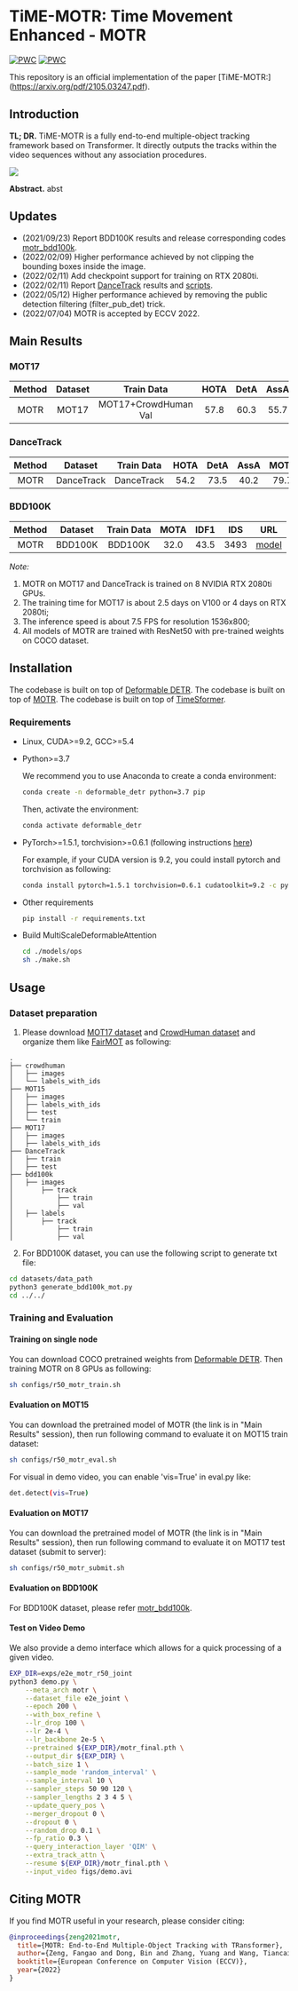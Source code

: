 # TiME-MOTR: Time Movement Enhanced - MOTR


</div>

[![PWC](https://img.shields.io/endpoint.svg?url=https://paperswithcode.com/badge/motr-end-to-end-multiple-object-tracking-with/multi-object-tracking-on-mot17)](https://paperswithcode.com/sota/multi-object-tracking-on-mot17?p=motr-end-to-end-multiple-object-tracking-with)
[![PWC](https://img.shields.io/endpoint.svg?url=https://paperswithcode.com/badge/motr-end-to-end-multiple-object-tracking-with/multi-object-tracking-on-mot16)](https://paperswithcode.com/sota/multi-object-tracking-on-mot16?p=motr-end-to-end-multiple-object-tracking-with)

</div>

This repository is an official implementation of the paper [TiME-MOTR:]
(https://arxiv.org/pdf/2105.03247.pdf).

## Introduction

**TL; DR.** TiME-MOTR is a fully end-to-end multiple-object tracking framework based on Transformer. It directly outputs the tracks within the video sequences without any association procedures.

<div style="align: center">
<img src=./figs/time_motr.png/>
</div>

**Abstract.** abst

## Updates
- (2021/09/23) Report BDD100K results and release corresponding codes [motr_bdd100k](https://github.com/megvii-model/MOTR/tree/motr_bdd100k). 
- (2022/02/09) Higher performance achieved by not clipping the bounding boxes inside the image.
- (2022/02/11) Add checkpoint support for training on RTX 2080ti.
- (2022/02/11) Report [DanceTrack](https://github.com/DanceTrack/DanceTrack) results and [scripts](configs/r50_motr_train_dance.sh).
- (2022/05/12) Higher performance achieved by removing the public detection filtering (filter_pub_det) trick.
- (2022/07/04) MOTR is accepted by ECCV 2022.

## Main Results

### MOT17

| **Method** | **Dataset** |    **Train Data**    | **HOTA** | **DetA** | **AssA** | **MOTA** | **IDF1** | **IDS** |                                           **URL**                                           |
| :--------: | :---------: | :------------------: | :------: | :------: | :------: | :------: | :------: | :-----: | :-----------------------------------------------------------------------------------------: |
|    MOTR    |    MOT17    | MOT17+CrowdHuman Val |   57.8   |   60.3   |   55.7   |   73.4   |   68.6   |  2439   | [model](https://drive.google.com/file/d/1K9AbtzTCBNsOD8LYA1k16kf4X0uJi8PC/view?usp=sharing) |

### DanceTrack

| **Method** | **Dataset** | **Train Data** | **HOTA** | **DetA** | **AssA** | **MOTA** | **IDF1** |                                           **URL**                                           |
| :--------: | :---------: | :------------: | :------: | :------: | :------: | :------: | :------: | :-----------------------------------------------------------------------------------------: |
|    MOTR    | DanceTrack  |   DanceTrack   |   54.2   |   73.5   |   40.2   |   79.7   |   51.5   | [model](https://drive.google.com/file/d/1zs5o1oK8diafVfewRl3heSVQ7-XAty3J/view?usp=sharing) |

### BDD100K

| **Method** | **Dataset** | **Train Data** | **MOTA** | **IDF1** | **IDS** |                                           **URL**                                           |
| :--------: | :---------: | :------------: | :------: | :------: | :-----: | :-----------------------------------------------------------------------------------------: |
|    MOTR    |   BDD100K   |    BDD100K     |   32.0   |   43.5   |  3493   | [model](https://drive.google.com/file/d/13fsTj9e6Hk7qVcybWi1X5KbZEsFCHa6e/view?usp=sharing) |

*Note:*

1. MOTR on MOT17 and DanceTrack is trained on 8 NVIDIA RTX 2080ti GPUs.
2. The training time for MOT17 is about 2.5 days on V100 or 4 days on RTX 2080ti;
3. The inference speed is about 7.5 FPS for resolution 1536x800;
4. All models of MOTR are trained with ResNet50 with pre-trained weights on COCO dataset.


## Installation

The codebase is built on top of [Deformable DETR](https://github.com/fundamentalvision/Deformable-DETR).
The codebase is built on top of [MOTR](https://github.com/fundamentalvision/Deformable-DETR).
The codebase is built on top of [TimeSformer](https://github.com/fundamentalvision/Deformable-DETR).

### Requirements

* Linux, CUDA>=9.2, GCC>=5.4
  
* Python>=3.7

    We recommend you to use Anaconda to create a conda environment:
    ```bash
    conda create -n deformable_detr python=3.7 pip
    ```
    Then, activate the environment:
    ```bash
    conda activate deformable_detr
    ```
  
* PyTorch>=1.5.1, torchvision>=0.6.1 (following instructions [here](https://pytorch.org/))

    For example, if your CUDA version is 9.2, you could install pytorch and torchvision as following:
    ```bash
    conda install pytorch=1.5.1 torchvision=0.6.1 cudatoolkit=9.2 -c pytorch
    ```
  
* Other requirements
    ```bash
    pip install -r requirements.txt
    ```

* Build MultiScaleDeformableAttention
    ```bash
    cd ./models/ops
    sh ./make.sh
    ```

## Usage

### Dataset preparation

1. Please download [MOT17 dataset](https://motchallenge.net/) and [CrowdHuman dataset](https://www.crowdhuman.org/) and organize them like [FairMOT](https://github.com/ifzhang/FairMOT) as following:

```
.
├── crowdhuman
│   ├── images
│   └── labels_with_ids
├── MOT15
│   ├── images
│   ├── labels_with_ids
│   ├── test
│   └── train
├── MOT17
│   ├── images
│   ├── labels_with_ids
├── DanceTrack
│   ├── train
│   ├── test
├── bdd100k
│   ├── images
│       ├── track
│           ├── train
│           ├── val
│   ├── labels
│       ├── track
│           ├── train
│           ├── val

```

2. For BDD100K dataset, you can use the following script to generate txt file:


```bash 
cd datasets/data_path
python3 generate_bdd100k_mot.py
cd ../../
```

### Training and Evaluation

#### Training on single node

You can download COCO pretrained weights from [Deformable DETR](https://github.com/fundamentalvision/Deformable-DETR). Then training MOTR on 8 GPUs as following:

```bash 
sh configs/r50_motr_train.sh

```

#### Evaluation on MOT15

You can download the pretrained model of MOTR (the link is in "Main Results" session), then run following command to evaluate it on MOT15 train dataset:

```bash 
sh configs/r50_motr_eval.sh

```

For visual in demo video, you can enable 'vis=True' in eval.py like:
```bash 
det.detect(vis=True)

```

#### Evaluation on MOT17

You can download the pretrained model of MOTR (the link is in "Main Results" session), then run following command to evaluate it on MOT17 test dataset (submit to server):

```bash
sh configs/r50_motr_submit.sh

```
#### Evaluation on BDD100K

For BDD100K dataset, please refer [motr_bdd100k](https://github.com/megvii-model/MOTR/tree/motr_bdd100k). 


#### Test on Video Demo

We also provide a demo interface which allows for a quick processing of a given video.

```bash
EXP_DIR=exps/e2e_motr_r50_joint
python3 demo.py \
    --meta_arch motr \
    --dataset_file e2e_joint \
    --epoch 200 \
    --with_box_refine \
    --lr_drop 100 \
    --lr 2e-4 \
    --lr_backbone 2e-5 \
    --pretrained ${EXP_DIR}/motr_final.pth \
    --output_dir ${EXP_DIR} \
    --batch_size 1 \
    --sample_mode 'random_interval' \
    --sample_interval 10 \
    --sampler_steps 50 90 120 \
    --sampler_lengths 2 3 4 5 \
    --update_query_pos \
    --merger_dropout 0 \
    --dropout 0 \
    --random_drop 0.1 \
    --fp_ratio 0.3 \
    --query_interaction_layer 'QIM' \
    --extra_track_attn \
    --resume ${EXP_DIR}/motr_final.pth \
    --input_video figs/demo.avi
```

## Citing MOTR
If you find MOTR useful in your research, please consider citing:
```bibtex
@inproceedings{zeng2021motr,
  title={MOTR: End-to-End Multiple-Object Tracking with TRansformer},
  author={Zeng, Fangao and Dong, Bin and Zhang, Yuang and Wang, Tiancai and Zhang, Xiangyu and Wei, Yichen},
  booktitle={European Conference on Computer Vision (ECCV)},
  year={2022}
}
```
